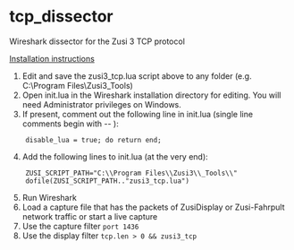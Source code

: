 # tcp_dissector
Wireshark dissector for the Zusi 3 TCP protocol

[Installation instructions](http://web.archive.org/web/20170606173544/https://delog.wordpress.com/2010/09/27/create-a-wireshark-dissector-in-lua/)

1. Edit and save the zusi3_tcp.lua script above to any folder (e.g. C:\Program Files\Zusi3\_Tools)
2. Open init.lua in the Wireshark installation directory for editing. You will need Administrator privileges on Windows.
3. If present, comment out the following line in init.lua (single line comments begin with -- ):
```
    disable_lua = true; do return end;
```
4. Add the following lines to init.lua (at the very end):
```
    ZUSI_SCRIPT_PATH="C:\\Program Files\\Zusi3\\_Tools\\"
    dofile(ZUSI_SCRIPT_PATH.."zusi3_tcp.lua")
```
5. Run Wireshark
6. Load a capture file that has the packets of ZusiDisplay or Zusi-Fahrpult network traffic or start a live capture
7. Use the capture filter `port 1436`
8. Use the display filter `tcp.len > 0 && zusi3_tcp`